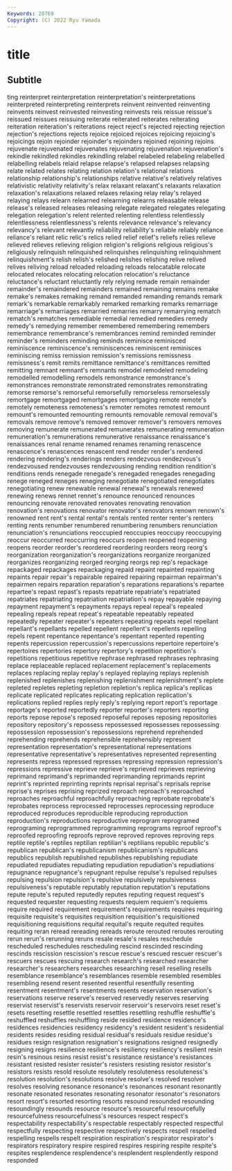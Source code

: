 ```yaml
---
Keywords: 20769
Copyright: (C) 2022 Ryu Yamada
---
```



# title

## Subtitle
ting reinterpret reinterpretation
reinterpretation's reinterpretations reinterpreted reinterpreting reinterprets reinvent reinvented reinventing reinvents reinvest
reinvested reinvesting reinvests reis reissue reissue's reissued reissues reissuing reiterate
reiterated reiterates reiterating reiteration reiteration's reiterations reject reject's rejected rejecting
rejection rejection's rejections rejects rejoice rejoiced rejoices rejoicing rejoicing's rejoicings
rejoin rejoinder rejoinder's rejoinders rejoined rejoining rejoins rejuvenate rejuvenated rejuvenates
rejuvenating rejuvenation rejuvenation's rekindle rekindled rekindles rekindling relabel relabeled relabeling
relabelled relabelling relabels relaid relapse relapse's relapsed relapses relapsing relate
related relates relating relation relation's relational relations relationship relationship's relationships
relative relative's relatively relatives relativistic relativity relativity's relax relaxant relaxant's
relaxants relaxation relaxation's relaxations relaxed relaxes relaxing relay relay's relayed
relaying relays relearn relearned relearning relearns releasable release release's released
releases releasing relegate relegated relegates relegating relegation relegation's relent relented
relenting relentless relentlessly relentlessness relentlessness's relents relevance relevance's relevancy relevancy's
relevant relevantly reliability reliability's reliable reliably reliance reliance's reliant relic
relic's relics relied relief relief's reliefs relies relieve relieved relieves
relieving religion religion's religions religious religious's religiously relinquish relinquished relinquishes
relinquishing relinquishment relinquishment's relish relish's relished relishes relishing relive relived
relives reliving reload reloaded reloading reloads relocatable relocate relocated relocates
relocating relocation relocation's reluctance reluctance's reluctant reluctantly rely relying remade
remain remainder remainder's remaindered remainders remained remaining remains remake remake's
remakes remaking remand remanded remanding remands remark remark's remarkable remarkably
remarked remarking remarks remarriage remarriage's remarriages remarried remarries remarry remarrying
rematch rematch's rematches remediable remedial remedied remedies remedy remedy's remedying
remember remembered remembering remembers remembrance remembrance's remembrances remind reminded reminder
reminder's reminders reminding reminds reminisce reminisced reminiscence reminiscence's reminiscences reminiscent
reminisces reminiscing remiss remission remission's remissions remissness remissness's remit remits
remittance remittance's remittances remitted remitting remnant remnant's remnants remodel remodeled
remodeling remodelled remodelling remodels remonstrance remonstrance's remonstrances remonstrate remonstrated remonstrates
remonstrating remorse remorse's remorseful remorsefully remorseless remorselessly remortgage remortgaged remortgages
remortgaging remote remote's remotely remoteness remoteness's remoter remotes remotest remount
remount's remounted remounting remounts removable removal removal's removals remove remove's
removed remover remover's removers removes removing remunerate remunerated remunerates remunerating
remuneration remuneration's remunerations remunerative renaissance renaissance's renaissances renal rename renamed
renames renaming renascence renascence's renascences renascent rend render render's rendered
rendering rendering's renderings renders rendezvous rendezvous's rendezvoused rendezvouses rendezvousing rending
rendition rendition's renditions rends renegade renegade's renegaded renegades renegading renege
reneged reneges reneging renegotiate renegotiated renegotiates renegotiating renew renewable renewal
renewal's renewals renewed renewing renews rennet rennet's renounce renounced renounces
renouncing renovate renovated renovates renovating renovation renovation's renovations renovator renovator's
renovators renown renown's renowned rent rent's rental rental's rentals rented
renter renter's renters renting rents renumber renumbered renumbering renumbers renunciation
renunciation's renunciations reoccupied reoccupies reoccupy reoccupying reoccur reoccurred reoccurring reoccurs
reopen reopened reopening reopens reorder reorder's reordered reordering reorders reorg
reorg's reorganization reorganization's reorganizations reorganize reorganized reorganizes reorganizing reorged reorging
reorgs rep rep's repackage repackaged repackages repackaging repaid repaint repainted
repainting repaints repair repair's repairable repaired repairing repairman repairman's repairmen
repairs reparation reparation's reparations reparations's repartee repartee's repast repast's repasts
repatriate repatriate's repatriated repatriates repatriating repatriation repatriation's repay repayable repaying
repayment repayment's repayments repays repeal repeal's repealed repealing repeals repeat
repeat's repeatable repeatably repeated repeatedly repeater repeater's repeaters repeating repeats
repel repellant repellant's repellants repelled repellent repellent's repellents repelling repels
repent repentance repentance's repentant repented repenting repents repercussion repercussion's repercussions
repertoire repertoire's repertoires repertories repertory repertory's repetition repetition's repetitions repetitious
repetitive rephrase rephrased rephrases rephrasing replace replaceable replaced replacement replacement's
replacements replaces replacing replay replay's replayed replaying replays replenish replenished
replenishes replenishing replenishment replenishment's replete repleted repletes repleting repletion repletion's
replica replica's replicas replicate replicated replicates replicating replication replication's replications
replied replies reply reply's replying report report's reportage reportage's reported
reportedly reporter reporter's reporters reporting reports repose repose's reposed reposeful
reposes reposing repositories repository repository's repossess repossessed repossesses repossessing repossession
repossession's repossessions reprehend reprehended reprehending reprehends reprehensible reprehensibly represent representation
representation's representational representations representative representative's representatives represented representing represents repress
repressed represses repressing repression repression's repressions repressive reprieve reprieve's reprieved
reprieves reprieving reprimand reprimand's reprimanded reprimanding reprimands reprint reprint's reprinted
reprinting reprints reprisal reprisal's reprisals reprise reprise's reprises reprising reprized
reproach reproach's reproached reproaches reproachful reproachfully reproaching reprobate reprobate's reprobates
reprocess reprocessed reprocesses reprocessing reproduce reproduced reproduces reproducible reproducing reproduction
reproduction's reproductions reproductive reprogram reprogramed reprograming reprogrammed reprogramming reprograms reproof
reproof's reproofed reproofing reproofs reprove reproved reproves reproving reps reptile
reptile's reptiles reptilian reptilian's reptilians republic republic's republican republican's republicanism
republicanism's republicans republics republish republished republishes republishing repudiate repudiated repudiates
repudiating repudiation repudiation's repudiations repugnance repugnance's repugnant repulse repulse's repulsed
repulses repulsing repulsion repulsion's repulsive repulsively repulsiveness repulsiveness's reputable reputably
reputation reputation's reputations repute repute's reputed reputedly reputes reputing request
request's requested requester requesting requests requiem requiem's requiems require required
requirement requirement's requirements requires requiring requisite requisite's requisites requisition requisition's
requisitioned requisitioning requisitions requital requital's requite requited requites requiting reran
reread rereading rereads reroute rerouted reroutes rerouting rerun rerun's rerunning
reruns resale resale's resales reschedule rescheduled reschedules rescheduling rescind rescinded
rescinding rescinds rescission rescission's rescue rescue's rescued rescuer rescuer's rescuers
rescues rescuing research research's researched researcher researcher's researchers researches researching
resell reselling resells resemblance resemblance's resemblances resemble resembled resembles resembling
resend resent resented resentful resentfully resenting resentment resentment's resentments resents
reservation reservation's reservations reserve reserve's reserved reservedly reserves reserving reservist
reservist's reservists reservoir reservoir's reservoirs reset reset's resets resetting resettle
resettled resettles resettling reshuffle reshuffle's reshuffled reshuffles reshuffling reside resided
residence residence's residences residencies residency residency's resident resident's residential residents
resides residing residual residual's residuals residue residue's residues resign resignation
resignation's resignations resigned resignedly resigning resigns resilience resilience's resiliency resiliency's
resilient resin resin's resinous resins resist resist's resistance resistance's resistances
resistant resisted resister resister's resisters resisting resistor resistor's resistors resists
resold resolute resolutely resoluteness resoluteness's resolution resolution's resolutions resolve resolve's
resolved resolver resolves resolving resonance resonance's resonances resonant resonantly resonate
resonated resonates resonating resonator resonator's resonators resort resort's resorted resorting
resorts resound resounded resounding resoundingly resounds resource resource's resourceful resourcefully
resourcefulness resourcefulness's resources respect respect's respectability respectability's respectable respectably respected
respectful respectfully respecting respective respectively respects respell respelled respelling respells
respelt respiration respiration's respirator respirator's respirators respiratory respire respired respires
respiring respite respite's respites resplendence resplendence's resplendent resplendently respond responded
